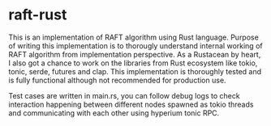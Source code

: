 # raft-rust

This  is an implementation of RAFT algorithm using Rust language. Purpose of writing this 
implementation is to thorougly understand internal working of RAFT algorithm from implementation
perspective. As a Rustacean by heart, I also got a chance to work on the libraries from 
Rust ecosystem like tokio, tonic, serde, futures and clap. This implementation is thoroughly tested
and is fully functional although not recommended for production use. 

Test cases are written in main.rs, you can follow debug logs to check interaction happening between different
nodes spawned as tokio threads and communicating with each other using hyperium tonic RPC. 
